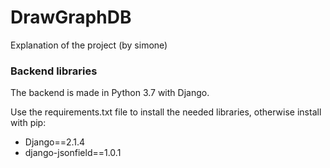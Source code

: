 # DrawGraphDB

Explanation of the project (by simone)

### Backend libraries
The backend is made in Python 3.7 with Django.

Use the requirements.txt file to install the needed libraries, otherwise install with pip:

* Django==2.1.4
* django-jsonfield==1.0.1


